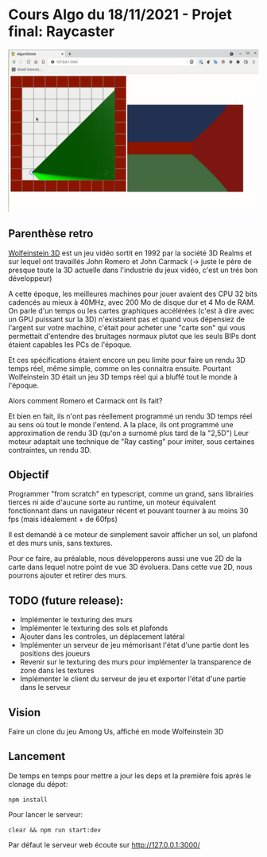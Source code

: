 # Cours Algo du 18/11/2021 - Projet final: Raycaster

![screen-gif](./media/capture.gif)


## Parenthèse retro

[Wolfeinstein 3D](https://youtu.be/7P_dic-pSKo) est un jeu vidéo sortit en 1992 par la société 3D Realms et sur lequel ont travaillés John Romero et John Carmack (-> juste le père de presque toute la 3D actuelle dans l'industrie du jeux vidéo, c'est un trés bon développeur)

A cette époque, les meilleures machines pour jouer avaient des CPU 32 bits cadencés au mieux à 40MHz, avec 200 Mo de disque dur et 4 Mo de RAM. On parle d'un temps ou les cartes graphiques accélérées (c'est à dire avec un GPU puissant sur la 3D) n'existaient pas et quand vous dépensiez de l'argent sur votre machine, c'était pour acheter une "carte son" qui vous permettait d'entendre des bruitages normaux plutot que les seuls BIPs dont étaient capables les PCs de l'époque.

Et ces spécifications étaient encore un peu limite pour faire un rendu 3D temps réel, même simple, comme on les connaitra ensuite.
Pourtant Wolfeinstein 3D était un jeu 3D temps réel qui a bluffé tout le monde à l'époque.

Alors comment Romero et Carmack ont ils fait?

Et bien en fait, ils n'ont pas réellement programmé un rendu 3D temps réel au sens où tout le monde l'entend. A la place, ils ont programmé une approximation de rendu 3D (qu'on a surnomé plus tard de la "2,5D") Leur moteur adaptait une technique de "Ray casting" pour imiter, sous certaines contraintes, un rendu 3D.

## Objectif
Programmer "from scratch" en typescript, comme un grand, sans librairies tierces ni aide d'aucune sorte au runtime, un moteur équivalent fonctionnant dans un navigateur récent et pouvant tourner à au moins 30 fps (mais idéalement + de 60fps)

Il est demandé à ce moteur de simplement savoir afficher un sol, un plafond et des murs unis, sans textures.

Pour ce faire, au préalable, nous développerons aussi une vue 2D de la carte dans lequel notre point de vue 3D évoluera. Dans cette vue 2D, nous pourrons ajouter et retirer des murs.

## TODO (future release):
* Implémenter le texturing des murs
* Implémenter le texturing des sols et plafonds
* Ajouter dans les controles, un déplacement latéral
* Implémenter un serveur de jeu mémorisant l'état d'une partie dont les positions des joueurs
* Revenir sur le texturing des murs pour implémenter la transparence de zone dans les textures
* Implémenter le client du serveur de jeu et exporter l'état d'une partie dans le serveur

## Vision
Faire un clone du jeu Among Us, affiché en mode Wolfeinstein 3D

## Lancement
De temps en temps pour mettre a jour les deps et la première fois après le clonage du dépot:

```
npm install
```

Pour lancer le serveur:

```
clear && npm run start:dev
```

Par défaut le serveur web écoute sur http://127.0.0.1:3000/

